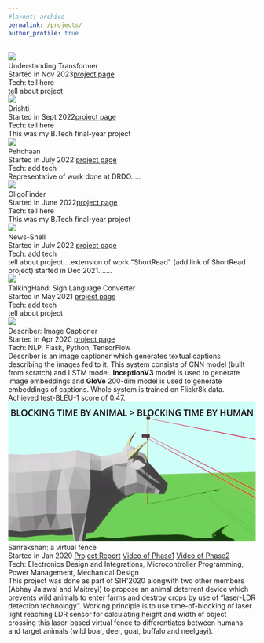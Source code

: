 ```yaml
---
#layout: archive
permalink: /projects/
author_profile: true
---
```


<div class="research-block">
	<div class="left">
		<span class="research-img">
			<img src="/images/teasers/faceoff.gif">
		</span>
	</div>
	<div class="right">
		<div class="title">Understanding Transformer</div>
		<div class="sub-title">Started in Nov 2023<a target="_blank" class="tab_paper"  href="https://github.com/malayjoshi13/project_name">project page</a></div>
		<div class="sub-title">Tech: tell here </div>		
		<span class="research-text">tell about project</span>
	</div>
</div>


<div class="research-block">
	<div class="left">
		<span class="research-img">
			<img src="/images/teasers/faceoff.gif">
		</span>
	</div>
	<div class="right">
		<div class="title">Drishti</div>
		<div class="sub-title">Started in Sept 2022<a target="_blank" class="tab_paper"  href="https://github.com/malayjoshi13/project_name">project page</a></div>
		<div class="sub-title">Tech: tell here </div>		
		<span class="research-text">This was my B.Tech final-year project</span>
	</div>
</div>


<div class="research-block">
	<div class="left">
		<span class="research-img">
			<img src="/images/teasers/faceoff.gif">
		</span>
	</div>
	<div class="right">
		<div class="title">Pehchaan</div>
		<div class="sub-title">Started in July 2022 <a target="_blank" class="tab_paper"  href="add link">project page</a></div>
		<div class="sub-title">Tech: add tech </div>		
		<span class="research-text"> Representative of work done at DRDO.....</span>
	</div>
</div>


<div class="research-block">
	<div class="left">
		<span class="research-img">
			<img src="/images/teasers/faceoff.gif">
		</span>
	</div>
	<div class="right">
		<div class="title">OligoFinder</div>
		<div class="sub-title">Started in June 2022<a target="_blank" class="tab_paper"  href="https://github.com/malayjoshi13/project_name">project page</a></div>
		<div class="sub-title">Tech: tell here </div>		
		<span class="research-text">This was my B.Tech final-year project</span>
	</div>
</div>


<div class="research-block">
	<div class="left">
		<span class="research-img">
			<img src="/images/teasers/faceoff.gif">
		</span>
	</div>
	<div class="right">
		<div class="title">News-Shell</div>
		<div class="sub-title">Started in July 2022 <a target="_blank" class="tab_paper"  href="add link">project page</a></div>
		<div class="sub-title">Tech: add tech </div>		
		<span class="research-text"> tell about project....extension of work "ShortRead" (add link of ShortRead project) started in Dec 2021.......</span>
	</div>
</div>


<div class="research-block">
	<div class="left">
		<span class="research-img">
			<img src="/images/teasers/faceoff.gif">
		</span>
	</div>
	<div class="right">
		<div class="title">TalkingHand: Sign Language Converter</div>
		<div class="sub-title">Started in May 2021 <a target="_blank" class="tab_paper"  href="add link">project page</a></div>
		<div class="sub-title">Tech: add tech </div>		
		<span class="research-text"> tell about project	</span>
	</div>
</div>


<div class="research-block">
	<div class="left">
		<span class="research-img">
			<img src="/images/teasers/faceoff.gif">
		</span>
	</div>
	<div class="right">
		<div class="title">Describer: Image Captioner</div>
		<div class="sub-title">Started in Apr 2020 <a target="_blank" class="tab_paper"  href="add link">project page</a></div>
		<div class="sub-title">Tech: NLP, Flask, Python, TensorFlow </div>		
		<span class="research-text">
		Describer is an image captioner which generates textual captions describing the images fed to it. This system consists of CNN model (built from scratch) and LSTM model. <b>InceptionV3</b> model is used to generate image embeddings and <b>GloVe</b> 200-dim model is used to generate embeddings of captions. Whole system is trained on Flickr8k data. Achieved test-BLEU-1 score of 0.47.
		</span>
	</div>
</div>


<div class="research-block">
	<div class="left">
		<span class="research-img">
			<img src="/images/Sanrakshan_gif.gif">
		</span>
	</div>
	<div class="right">
		<div class="title">Sanrakshan: a virtual fence</div>
		<div class="sub-title">Started in Jan 2020 <a target="_blank" class="tab_paper" href="https://malayjoshi13.github.io/files/Sanrakshan_Report.pdf">Project Report</a> <a target="_blank" class="tab_paper" href="https://drive.google.com/file/d/1eC4c6zvbNNxLtWwpwbPqL4ohY22w0u4Z/view?usp=sharing">Video of Phase1</a> <a target="_blank" class="tab_paper" href="https://drive.google.com/file/d/1s_1gYTDBr2nosnFjSVyBHP34kpsHunBV/view?usp=sharing">Video of Phase2</a> </div>
		<div class="sub-title">Tech: Electronics Design and Integrations, Microcontroller Programming, Power Management, Mechanical Design</div>		
		<span class="research-text"> This project was done as part of SIH'2020 alongwith two other members (Abhay Jaiswal and Maitreyi) to propose an animal deterrent device which prevents wild animals to enter farms and destroy crops by use of “laser-LDR detection technology”. Working principle is to use time-of-blocking of laser light reaching LDR sensor for calculating height and width of object crossing this laser-based virtual fence to differentiates between humans and target animals (wild boar, deer, goat, buffalo and neelgayi).</span>
	</div>
</div>